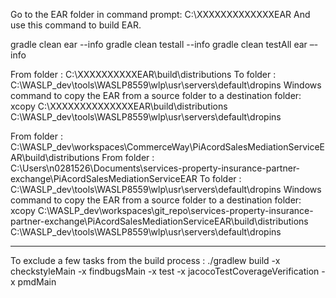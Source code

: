 Go to the EAR folder in command prompt:
C:\XXXXXXXXXXXXXEAR
And use this command to build EAR.

gradle clean ear --info
gradle clean testall --info
gradle clean testAll ear –-info

From folder :      C:\XXXXXXXXXXEAR\build\distributions
To folder :        C:\WASLP_dev\tools\WASLP8559\wlp\usr\servers\default\dropins
Windows command to copy the EAR from a source folder to a destination folder:
xcopy C:\XXXXXXXXXXXXXXEAR\build\distributions C:\WASLP_dev\tools\WASLP8559\wlp\usr\servers\default\dropins

From folder :      C:\WASLP_dev\workspaces\CommerceWay\PiAcordSalesMediationServiceEAR\build\distributions
From folder :      C:\Users\n0281526\Documents\services-property-insurance-partner-exchange\PiAcordSalesMediationServiceEAR
To folder :        C:\WASLP_dev\tools\WASLP8559\wlp\usr\servers\default\dropins
Windows command to copy the EAR from a source folder to a destination folder:
xcopy C:\WASLP_dev\workspaces\git_repo\services-property-insurance-partner-exchange\PiAcordSalesMediationServiceEAR\build\distributions C:\WASLP_dev\tools\WASLP8559\wlp\usr\servers\default\dropins

---------------------------------------------------------------------------
To exclude a few tasks from the build process : 
./gradlew build -x checkstyleMain -x findbugsMain -x test -x jacocoTestCoverageVerification -x pmdMain
